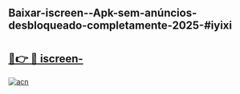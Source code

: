## Baixar-iscreen--Apk-sem-anúncios-desbloqueado-completamente-2025-#iyixi

# <h2><a href="https://ainizakaria.my?title=iscreen-&ref=20M">🔗👉 🔴 iscreen-</a></h2>

[![acn](https://github.com/user-attachments/assets/0f9c940e-d8b0-45ae-aac7-cd30a18b3e1c)](https://ainizakaria.my?title=iscreen-&ref=20M)


